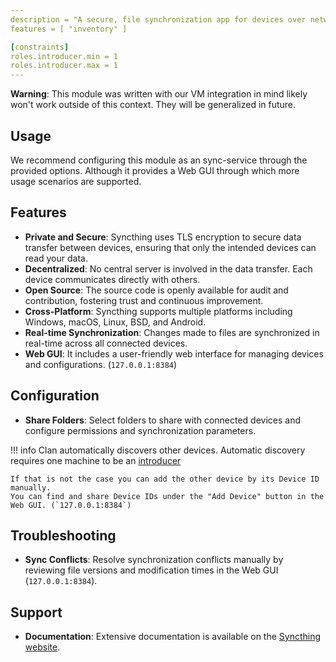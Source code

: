 ```yaml
---
description = "A secure, file synchronization app for devices over networks, offering a private alternative to cloud services."
features = [ "inventory" ]

[constraints]
roles.introducer.min = 1
roles.introducer.max = 1
---
```

**Warning**: This module was written with our VM integration in mind likely won't work outside of this context. They will be generalized in future.

## Usage

We recommend configuring this module as an sync-service through the provided options. Although it provides a Web GUI through which more usage scenarios are supported.

## Features

- **Private and Secure**: Syncthing uses TLS encryption to secure data transfer between devices, ensuring that only the intended devices can read your data.
- **Decentralized**: No central server is involved in the data transfer. Each device communicates directly with others.
- **Open Source**: The source code is openly available for audit and contribution, fostering trust and continuous improvement.
- **Cross-Platform**: Syncthing supports multiple platforms including Windows, macOS, Linux, BSD, and Android.
- **Real-time Synchronization**: Changes made to files are synchronized in real-time across all connected devices.
- **Web GUI**: It includes a user-friendly web interface for managing devices and configurations. (`127.0.0.1:8384`)

## Configuration

- **Share Folders**: Select folders to share with connected devices and configure permissions and synchronization parameters.

!!! info
    Clan automatically discovers other devices. Automatic discovery requires one machine to be an [introducer](#clan.syncthing.introducer)

    If that is not the case you can add the other device by its Device ID manually.
    You can find and share Device IDs under the "Add Device" button in the Web GUI. (`127.0.0.1:8384`)

## Troubleshooting

- **Sync Conflicts**: Resolve synchronization conflicts manually by reviewing file versions and modification times in the Web GUI (`127.0.0.1:8384`).

## Support

- **Documentation**: Extensive documentation is available on the [Syncthing website](https://docs.syncthing.net/).
